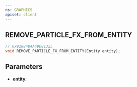 ```yaml
---
ns: GRAPHICS
apiset: client
---
```

## REMOVE_PARTICLE_FX_FROM_ENTITY

```c
// 0x92884B4A49D81325
void REMOVE_PARTICLE_FX_FROM_ENTITY(Entity entity);
```


## Parameters
* **entity**: